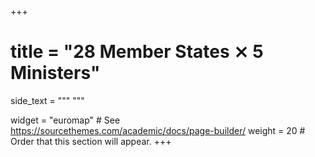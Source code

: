+++
# title = "28 Member States ⨯ 5 Ministers"

side_text = """
"""

widget = "euromap"  # See https://sourcethemes.com/academic/docs/page-builder/
weight = 20  # Order that this section will appear.
+++
